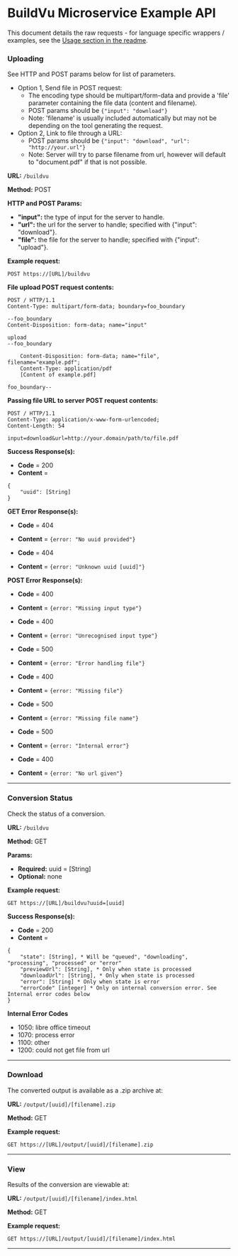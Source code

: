 
# BuildVu Microservice Example API #

This document details the raw requests - for language specific wrappers / examples, see the [Usage section in the readme](README.md).

### Uploading ###
See HTTP and POST params below for list of parameters.
 - Option 1, Send file in POST request:
    - The encoding type should be multipart/form-data and provide a 'file' parameter containing the file data (content and filename).
    - POST params should be ```{"input": "download"}```
    - Note: 'filename' is usually included automatically but may not be depending on the tool generating the request.  
 - Option 2, Link to file through a URL:
    - POST params should be ```{"input": "download", "url": "http://your.url"}```
    - Note: Server will try to parse filename from url, however will default to "document.pdf" if that is not possible.

**URL:** ```/buildvu```

**Method:** POST

**HTTP and POST Params:**
* **"input":** the type of input for the server to handle.
* **"url":** the url for the server to handle; specified with {"input": "download"}.
* **"file":** the file for the server to handle; specified with {"input": "upload"}.

**Example request:**

```
POST https://[URL]/buildvu
```

**File upload POST request contents:**

```POST https://[URL]/buildvu
POST / HTTP/1.1
Content-Type: multipart/form-data; boundary=foo_boundary

--foo_boundary
Content-Disposition: form-data; name="input"

upload
--foo_boundary

    Content-Disposition: form-data; name="file", filename="example.pdf";
    Content-Type: application/pdf
    [Content of example.pdf]

foo_boundary--
```

**Passing file URL to server POST request contents:**

```POST https://[URL]/buildvu
POST / HTTP/1.1
Content-Type: application/x-www-form-urlencoded;
Content-Length: 54

input=download&url=http://your.domain/path/to/file.pdf
```

**Success Response(s):**
* **Code** = 200
* **Content** = 

```
{
    "uuid": [String]
} 
```


**GET Error Response(s):**
* **Code** = 404
* **Content** = ```{error: "No uuid provided"}```

* **Code** = 404
* **Content** = ```{error: "Unknown uuid [uuid]"}```


**POST Error Response(s):**
* **Code** = 400
* **Content** = ```{error: "Missing input type"}```

* **Code** = 400
* **Content** = ```{error: "Unrecognised input type"}```

* **Code** = 500
* **Content** = ```{error: "Error handling file"}```

* **Code** = 400
* **Content** = ```{error: "Missing file"}```

* **Code** = 500
* **Content** = ```{error: "Missing file name"}```

* **Code** = 500
* **Content** = ```{error: "Internal error"}```

* **Code** = 400
* **Content** = ```{error: "No url given"}```


___


### Conversion Status

Check the status of a conversion.

**URL:** ```/buildvu```

**Method:** GET

**Params:**
* **Required:** uuid = [String]
* **Optional:** none

**Example request:**

```GET https://[URL]/buildvu?uuid=[uuid]```


**Success Response(s):**
* **Code** = 200
* **Content** = 

```
{
    "state": [String], * Will be "queued", "downloading", "processing", "processed" or "error"
    "previewUrl": [String], * Only when state is processed
    "downloadUrl": [String], * Only when state is processed
    "error": [String] * Only when state is error
    "errorCode" [integer] * Only on internal conversion error. See Internal error codes below
}
```

**Internal Error Codes**
* 1050: libre office timeout
* 1070: process error
* 1100: other
* 1200: could not get file from url
___


### Download

The converted output is available as a .zip archive at:

**URL:** ```/output/[uuid]/[filename].zip```

**Method:** GET

**Example request:**

```GET https://[URL]/output/[uuid]/[filename].zip```

___

### View

Results of the conversion are viewable at:

**URL:** ```/output/[uuid]/[filename]/index.html```

**Method:** GET

**Example request:**

```GET https://[URL]/output/[uuid]/[filename]/index.html```

___
